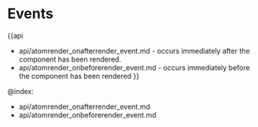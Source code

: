Events
=======

{{api
- api/atomrender_onafterrender_event.md - occurs immediately after the component has been rendered.
- api/atomrender_onbeforerender_event.md - occurs immediately before the component has been rendered
}}

@index:
- api/atomrender_onafterrender_event.md
- api/atomrender_onbeforerender_event.md


